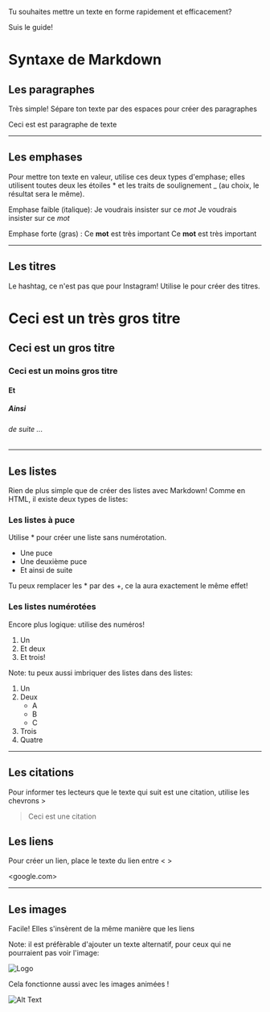 Tu souhaites mettre un texte en forme rapidement et efficacement? 

Suis le guide! 

# Syntaxe de Markdown 

## Les paragraphes

Très simple! Sépare ton texte par des espaces pour créer des paragraphes

Ceci est est paragraphe de texte

_______________________________

## Les emphases

Pour mettre ton texte en valeur, utilise ces deux types d'emphase; elles utilisent toutes deux les étoiles * et les traits de soulignement _ (au choix, le résultat sera le même).

Emphase faible (italique): 
Je voudrais insister sur ce *mot*
Je voudrais insister sur ce _mot_

Emphase forte (gras) :
Ce **mot** est très important
Ce __mot__ est très important

_______________________________

## Les titres

Le hashtag, ce n'est pas que pour Instagram! Utilise le pour créer des titres.

# Ceci est un très gros titre
## Ceci est un gros titre
### Ceci est un moins gros titre
#### Et 
##### Ainsi
###### de suite ...

______________________________

## Les listes

Rien de plus simple que de créer des listes avec Markdown! Comme en HTML, il existe deux types de listes:

### Les listes à puce 
Utilise * pour créer une liste sans numérotation. 
* Une puce
* Une deuxième puce
* Et ainsi de suite

Tu peux remplacer les * par des +, ce la aura exactement le même effet!


### Les listes numérotées
Encore plus logique: utilise des numéros!
1. Un 
2. Et deux
3. Et trois!

Note: tu peux aussi imbriquer des listes dans des listes:

1. Un
2. Deux
   * A
   * B
   * C
3. Trois
4. Quatre

____________________________

## Les citations
Pour informer  tes lecteurs que le texte qui suit est une citation, utilise les chevrons >
> Ceci est une citation

## Les liens
Pour créer un lien, place le texte du lien entre < >

<google.com>

_____________________________

## Les images
Facile! Elles s'insèrent de la même manière que les liens

Note: il est préfèrable d'ajouter un texte alternatif, pour ceux qui ne pourraient pas voir l'image: 

![Logo](https://upload.wikimedia.org/wikipedia/commons/4/48/Markdown-mark.svg)


Cela fonctionne aussi avec les images animées !

![Alt Text](https://media.giphy.com/media/vFKqnCdLPNOKc/giphy.gif)


